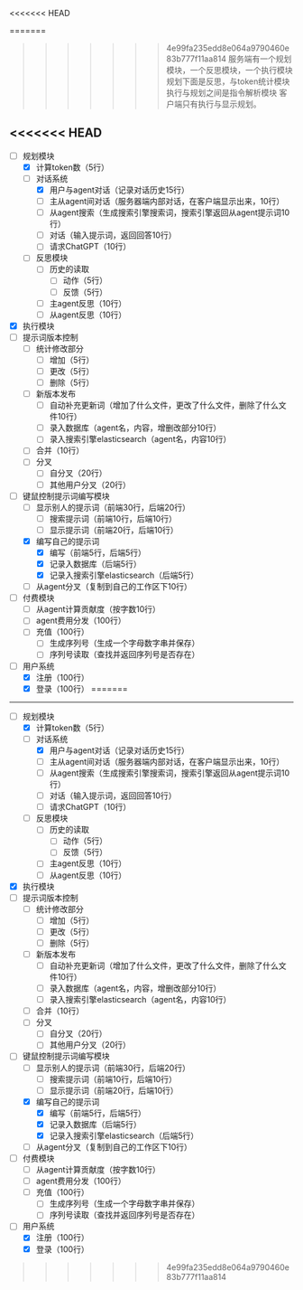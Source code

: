 <<<<<<< HEAD

=======
>>>>>>> 4e99fa235edd8e064a9790460e83b777f11aa814
服务端有一个规划模块，一个反思模块，一个执行模块
规划下面是反思，与token统计模块
执行与规划之间是指令解析模块
客户端只有执行与显示规划。

<<<<<<< HEAD
---

- [ ] 规划模块
  - [X] 计算token数（5行）
  - [ ] 对话系统
    - [X] 用户与agent对话（记录对话历史15行）
    - [ ] 主从agent间对话（服务器端内部对话，在客户端显示出来，10行）
    - [ ] 从agent搜索（生成搜索引擎搜索词，搜索引擎返回从agent提示词10行）
    - [ ] 对话（输入提示词，返回回答10行）
    - [ ] 请求ChatGPT（10行）
  - [ ] 反思模块
    - [ ] 历史的读取
      - [ ] 动作（5行）
      - [ ] 反馈（5行）
    - [ ] 主agent反思（10行）
    - [ ] 从agent反思（10行）
- [X] 执行模块
- [ ] 提示词版本控制
  - [ ] 统计修改部分
    - [ ] 增加（5行）
    - [ ] 更改（5行）
    - [ ] 删除（5行）
  - [ ] 新版本发布
    - [ ] 自动补充更新词（增加了什么文件，更改了什么文件，删除了什么文件10行）
    - [ ] 录入数据库（agent名，内容，增删改部分10行）
    - [ ] 录入搜索引擎elasticsearch（agent名，内容10行）
  - [ ] 合并（10行）
  - [ ] 分叉
    - [ ] 自分叉（20行）
    - [ ] 其他用户分叉（20行）
- [ ] 键鼠控制提示词编写模块
  - [ ] 显示别人的提示词（前端30行，后端20行）
    - [ ] 搜索提示词（前端10行，后端10行）
    - [ ] 显示提示词（前端20行，后端10行）
  - [X] 编写自己的提示词
    - [X] 编写（前端5行，后端5行）
    - [X] 记录入数据库（后端5行）
    - [X] 记录入搜索引擎elasticsearch（后端5行）
  - [ ] 从agent分叉（复制到自己的工作区下10行）
- [ ] 付费模块
  - [ ] 从agent计算贡献度（按字数10行）
  - [ ] agent费用分发（100行）
  - [ ] 充值（100行）
    - [ ] 生成序列号（生成一个字母数字串并保存）
    - [ ] 序列号读取（查找并返回序列号是否存在）
- [ ] 用户系统
  - [X] 注册（100行）
  - [X] 登录（100行）
=======
---------------------------


- [ ] 规划模块
	- [x] 计算token数（5行）
	- [ ] 对话系统
		- [x] 用户与agent对话（记录对话历史15行）
		- [ ] 主从agent间对话（服务器端内部对话，在客户端显示出来，10行）
		- [ ] 从agent搜索（生成搜索引擎搜索词，搜索引擎返回从agent提示词10行）
		- [ ] 对话（输入提示词，返回回答10行）
		- [ ] 请求ChatGPT（10行）
	- [ ] 反思模块
		- [ ] 历史的读取
			- [ ] 动作（5行）
			- [ ] 反馈（5行）
		- [ ] 主agent反思（10行）
		- [ ] 从agent反思（10行）
- [x] 执行模块
- [ ] 提示词版本控制
	- [ ] 统计修改部分
		- [ ] 增加（5行）
		- [ ] 更改（5行）
		- [ ] 删除（5行）
	- [ ] 新版本发布
		- [ ] 自动补充更新词（增加了什么文件，更改了什么文件，删除了什么文件10行）
		- [ ] 录入数据库（agent名，内容，增删改部分10行）
		- [ ] 录入搜索引擎elasticsearch（agent名，内容10行）
	- [ ] 合并（10行）
	- [ ] 分叉
		- [ ] 自分叉（20行）
		- [ ] 其他用户分叉（20行）
- [ ] 键鼠控制提示词编写模块
	- [ ] 显示别人的提示词（前端30行，后端20行）
		- [ ] 搜索提示词（前端10行，后端10行）
		- [ ] 显示提示词（前端20行，后端10行）
	- [x] 编写自己的提示词
		- [x] 编写（前端5行，后端5行）
		- [x] 记录入数据库（后端5行）
		- [x] 记录入搜索引擎elasticsearch（后端5行）
	- [ ] 从agent分叉（复制到自己的工作区下10行）
- [ ] 付费模块
	- [ ] 从agent计算贡献度（按字数10行）
	- [ ] agent费用分发（100行）
	- [ ] 充值（100行）
		- [ ] 生成序列号（生成一个字母数字串并保存）
		- [ ] 序列号读取（查找并返回序列号是否存在）
- [ ] 用户系统
	- [x] 注册（100行）
	- [x] 登录（100行）
>>>>>>> 4e99fa235edd8e064a9790460e83b777f11aa814
